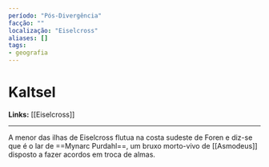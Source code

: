 ```yaml
---
período: "Pós-Divergência"
facção: ""
localização: "Eiselcross"
aliases: []
tags:
- geografia
---
```


# **Kaltsel**

**Links:** [[Eiselcross]]

---
A menor das ilhas de Eiselcross flutua na costa sudeste de Foren e diz-se que é o lar de ==Mynarc Purdahl==, um bruxo morto-vivo de [[Asmodeus]] disposto a fazer acordos em troca de almas.